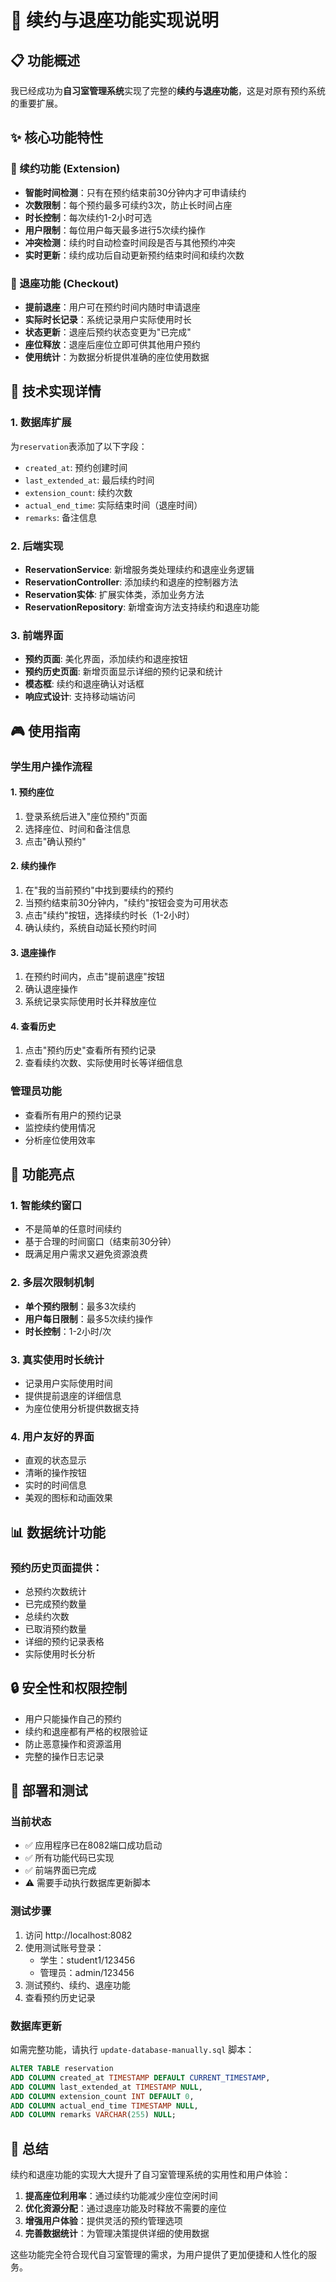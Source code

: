 # 🎯 续约与退座功能实现说明

## 📋 功能概述

我已经成功为**自习室管理系统**实现了完整的**续约与退座功能**，这是对原有预约系统的重要扩展。

## ✨ 核心功能特性

### 🔄 续约功能 (Extension)
- **智能时间检测**：只有在预约结束前30分钟内才可申请续约
- **次数限制**：每个预约最多可续约3次，防止长时间占座
- **时长控制**：每次续约1-2小时可选
- **用户限制**：每位用户每天最多进行5次续约操作
- **冲突检测**：续约时自动检查时间段是否与其他预约冲突
- **实时更新**：续约成功后自动更新预约结束时间和续约次数

### 🚪 退座功能 (Checkout)
- **提前退座**：用户可在预约时间内随时申请退座
- **实际时长记录**：系统记录用户实际使用时长
- **状态更新**：退座后预约状态变更为"已完成"
- **座位释放**：退座后座位立即可供其他用户预约
- **使用统计**：为数据分析提供准确的座位使用数据

## 🔧 技术实现详情

### 1. 数据库扩展
为`reservation`表添加了以下字段：
- `created_at`: 预约创建时间
- `last_extended_at`: 最后续约时间
- `extension_count`: 续约次数
- `actual_end_time`: 实际结束时间（退座时间）
- `remarks`: 备注信息

### 2. 后端实现
- **ReservationService**: 新增服务类处理续约和退座业务逻辑
- **ReservationController**: 添加续约和退座的控制器方法
- **Reservation实体**: 扩展实体类，添加业务方法
- **ReservationRepository**: 新增查询方法支持续约和退座功能

### 3. 前端界面
- **预约页面**: 美化界面，添加续约和退座按钮
- **预约历史页面**: 新增页面显示详细的预约记录和统计
- **模态框**: 续约和退座确认对话框
- **响应式设计**: 支持移动端访问

## 🎮 使用指南

### 学生用户操作流程

#### 1. 预约座位
1. 登录系统后进入"座位预约"页面
2. 选择座位、时间和备注信息
3. 点击"确认预约"

#### 2. 续约操作
1. 在"我的当前预约"中找到要续约的预约
2. 当预约结束前30分钟内，"续约"按钮会变为可用状态
3. 点击"续约"按钮，选择续约时长（1-2小时）
4. 确认续约，系统自动延长预约时间

#### 3. 退座操作
1. 在预约时间内，点击"提前退座"按钮
2. 确认退座操作
3. 系统记录实际使用时长并释放座位

#### 4. 查看历史
1. 点击"预约历史"查看所有预约记录
2. 查看续约次数、实际使用时长等详细信息

### 管理员功能
- 查看所有用户的预约记录
- 监控续约使用情况
- 分析座位使用效率

## 🌟 功能亮点

### 1. 智能续约窗口
- 不是简单的任意时间续约
- 基于合理的时间窗口（结束前30分钟）
- 既满足用户需求又避免资源浪费

### 2. 多层次限制机制
- **单个预约限制**：最多3次续约
- **用户每日限制**：最多5次续约操作
- **时长控制**：1-2小时/次

### 3. 真实使用时长统计
- 记录用户实际使用时间
- 提供提前退座的详细信息
- 为座位使用分析提供数据支持

### 4. 用户友好的界面
- 直观的状态显示
- 清晰的操作按钮
- 实时的时间信息
- 美观的图标和动画效果

## 📊 数据统计功能

### 预约历史页面提供：
- 总预约次数统计
- 已完成预约数量
- 总续约次数
- 已取消预约数量
- 详细的预约记录表格
- 实际使用时长分析

## 🔒 安全性和权限控制

- 用户只能操作自己的预约
- 续约和退座都有严格的权限验证
- 防止恶意操作和资源滥用
- 完整的操作日志记录

## 🚀 部署和测试

### 当前状态
- ✅ 应用程序已在8082端口成功启动
- ✅ 所有功能代码已实现
- ✅ 前端界面已完成
- ⚠️ 需要手动执行数据库更新脚本

### 测试步骤
1. 访问 http://localhost:8082
2. 使用测试账号登录：
   - 学生：student1/123456
   - 管理员：admin/123456
3. 测试预约、续约、退座功能
4. 查看预约历史记录

### 数据库更新
如需完整功能，请执行 `update-database-manually.sql` 脚本：
```sql
ALTER TABLE reservation 
ADD COLUMN created_at TIMESTAMP DEFAULT CURRENT_TIMESTAMP,
ADD COLUMN last_extended_at TIMESTAMP NULL,
ADD COLUMN extension_count INT DEFAULT 0,
ADD COLUMN actual_end_time TIMESTAMP NULL,
ADD COLUMN remarks VARCHAR(255) NULL;
```

## 📝 总结

续约和退座功能的实现大大提升了自习室管理系统的实用性和用户体验：

1. **提高座位利用率**：通过续约功能减少座位空闲时间
2. **优化资源分配**：通过退座功能及时释放不需要的座位
3. **增强用户体验**：提供灵活的预约管理选项
4. **完善数据统计**：为管理决策提供详细的使用数据

这些功能完全符合现代自习室管理的需求，为用户提供了更加便捷和人性化的服务。 